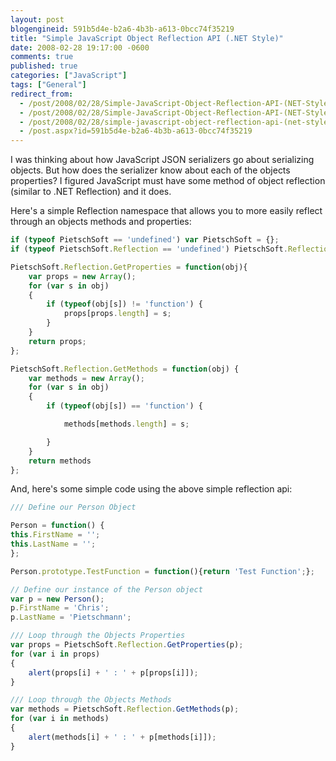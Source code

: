 ```yaml
---
layout: post
blogengineid: 591b5d4e-b2a6-4b3b-a613-0bcc74f35219
title: "Simple JavaScript Object Reflection API (.NET Style)"
date: 2008-02-28 19:17:00 -0600
comments: true
published: true
categories: ["JavaScript"]
tags: ["General"]
redirect_from: 
  - /post/2008/02/28/Simple-JavaScript-Object-Reflection-API-(NET-Style).aspx
  - /post/2008/02/28/Simple-JavaScript-Object-Reflection-API-(NET-Style)
  - /post/2008/02/28/simple-javascript-object-reflection-api-(net-style)
  - /post.aspx?id=591b5d4e-b2a6-4b3b-a613-0bcc74f35219
---
```


I was thinking about how JavaScript JSON serializers go about serializing objects. But how does the serializer know about each of the objects properties? I figured JavaScript must have some method of object reflection (similar to .NET Reflection) and it does.

Here's a simple Reflection namespace that allows you to more easily reflect through an objects methods and properties:

```javascript
if (typeof PietschSoft == 'undefined') var PietschSoft = {};
if (typeof PietschSoft.Reflection == 'undefined') PietschSoft.Reflection = {};

PietschSoft.Reflection.GetProperties = function(obj){
    var props = new Array();
    for (var s in obj)
    {
        if (typeof(obj[s]) != 'function') {
            props[props.length] = s;
        }
    }
    return props;
};

PietschSoft.Reflection.GetMethods = function(obj) {
    var methods = new Array();
    for (var s in obj)
    {
        if (typeof(obj[s]) == 'function') {

            methods[methods.length] = s;

        }
    }
    return methods
};
```

And, here's some simple code using the above simple reflection api:

```javascript
/// Define our Person Object

Person = function() {
this.FirstName = '';
this.LastName = '';
};

Person.prototype.TestFunction = function(){return 'Test Function';};

// Define our instance of the Person object
var p = new Person();
p.FirstName = 'Chris';
p.LastName = 'Pietschmann';

/// Loop through the Objects Properties
var props = PietschSoft.Reflection.GetProperties(p);
for (var i in props)
{
    alert(props[i] + ' : ' + p[props[i]]);
}

/// Loop through the Objects Methods
var methods = PietschSoft.Reflection.GetMethods(p);
for (var i in methods)
{
    alert(methods[i] + ' : ' + p[methods[i]]);
}
```
